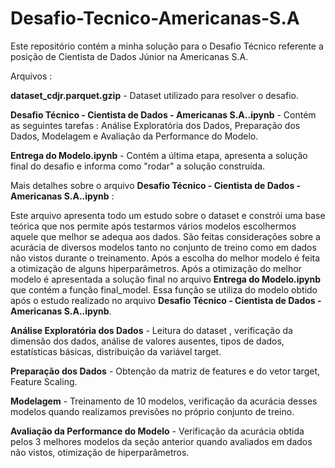 # Desafio-Tecnico-Americanas-S.A
Este repositório contém a minha solução para o Desafio Técnico referente a posição de Cientista de Dados Júnior na Americanas S.A.

Arquivos :

**dataset_cdjr.parquet.gzip** - Dataset utilizado para resolver o desafio.

**Desafio Técnico - Cientista de Dados - Americanas S.A..ipynb** - Contém as seguintes tarefas : Análise Exploratória dos Dados, Preparação dos Dados, Modelagem e Avaliação da Performance do Modelo.

**Entrega do Modelo.ipynb** - Contém a última etapa, apresenta a solução final do desafio e informa como "rodar" a solução construída.

Mais detalhes sobre o arquivo **Desafio Técnico - Cientista de Dados - Americanas S.A..ipynb** :

Este arquivo apresenta todo um estudo sobre o dataset e constrói uma base teórica que nos permite após testarmos vários modelos escolhermos aquele que melhor se adequa aos dados. São feitas considerações sobre a acurácia de diversos modelos tanto no conjunto de treino como em dados não vistos durante o treinamento. Após a escolha do melhor modelo é feita a otimização de alguns hiperparâmetros. Após a otimização do melhor modelo é apresentada a solução final no arquivo **Entrega do Modelo.ipynb** que contém a função final_model. Essa função se utiliza do modelo obtido após o estudo realizado no arquivo **Desafio Técnico - Cientista de Dados - Americanas S.A..ipynb**.

**Análise Exploratória dos Dados** - Leitura do dataset , verificação da dimensão dos dados, análise de valores ausentes, tipos de dados, estatísticas básicas, distribuição da variável target.

**Preparação dos Dados** - Obtenção da matriz de features e do vetor target, Feature Scaling.

**Modelagem** - Treinamento de 10 modelos, verificação da acurácia desses modelos quando realizamos previsões no próprio conjunto de treino.

**Avaliação da Performance do Modelo** - Verificação da acurácia obtida pelos 3 melhores modelos da seção anterior quando avaliados em dados não vistos, otimização de hiperparâmetros. 

